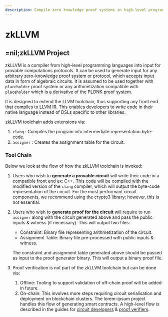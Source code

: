```yaml
---
description: Compile zero knowledge proof systems in high-level programming languages
---
```


# zkLLVM

## =nil;zkLLVM Project

zkLLVM is a compiler from high-level programming languages into input for provable computations protocols. It can be used to generate input for any arbitrary zero-knowledge proof system or protocol, which accepts input data in form of algebraic circuits. It is assumed to be used together with `placeholder` proof system or any arithmetization compatible with `placeholder` which is a derivative of the PLONK proof system.

It is designed to extend the LLVM toolchain, thus supporting any front end that compiles to LLVM IR. This enables developers to write code in their native language instead of DSLs specific to other libraries.

zkLLVM toolchain adds extensions via:&#x20;

1. `clang` : Compiles the program into intermediate representation byte-code.
2. `assigner` : Creates the assignment table for the circuit.

### Tool Chain

Below we look at the flow of how the zkLLVM toolchain is invoked:

1. Users who wish to **generate a provable circuit** will write their code in a compatible front end ex: C++. This code will be compiled with the modified version of the `clang` compiler, which will output the byte-code representation of the circuit.  For the most performant circuit components, we recommend using the crypto3 library; however, this is not essential.
2.  Users who wish to **generate proof for the circuit** will require to run  `assigner` along with the circuit generated above and pass the public inputs & witness (if necessary). This will output two files:

    * Constraint: Binary file representing arithmetization of the circuit.
    * Assignment Table: Binary file pre-processed with public inputs & witness.

    The constraint and assignment table generated above should be passed as input to the proof generator binary. This will output a binary proof file.
3. Proof verification is not part of the zkLLVM toolchain but can be done via:&#x20;
   1. Offline: Tooling to support validation of off-chain proof will be added in future.
   2. On-chain: This involves more steps requiring circuit serialisation and deployment on blockchain clusters. The lorem-ipsum project handles this flow of generating smart contracts. A high-level flow is described in the guides for [circuit developers](manual/getting-started/circuit-generation.md) & [proof verifiers](manual/getting-started/proof-verifier.md).
